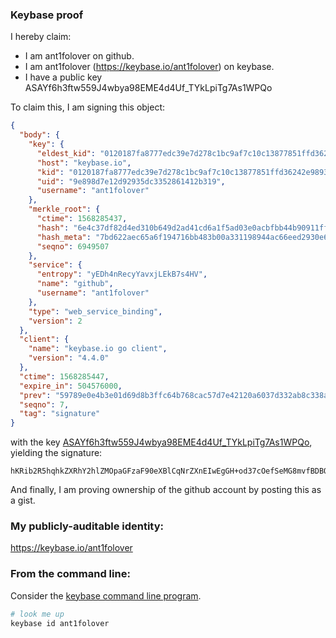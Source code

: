 ### Keybase proof

I hereby claim:

  * I am ant1folover on github.
  * I am ant1folover (https://keybase.io/ant1folover) on keybase.
  * I have a public key ASAYf6h3ftw559J4wbya98EME4d4Uf_TYkLpiTg7As1WPQo

To claim this, I am signing this object:

```json
{
  "body": {
    "key": {
      "eldest_kid": "0120187fa8777edc39e7d278c1bc9af7c10c13877851ffd36242e989383b02cd563d0a",
      "host": "keybase.io",
      "kid": "0120187fa8777edc39e7d278c1bc9af7c10c13877851ffd36242e989383b02cd563d0a",
      "uid": "9e898d7e12d92935dc3352861412b319",
      "username": "ant1folover"
    },
    "merkle_root": {
      "ctime": 1568285437,
      "hash": "6e4c37df82d4ed310b649d2ad41cd6a1f5ad03e0acbfbb44b90911ff88f9b62dd5c3c22c7d278d574c8b24346502e20a9724eb927df917ef9efe032ba79eb850",
      "hash_meta": "7bd622aec65a6f194716bb483b00a331198944ac66eed2930e6064051628d2bb",
      "seqno": 6949507
    },
    "service": {
      "entropy": "yEDh4nRecyYavxjLEkB7s4HV",
      "name": "github",
      "username": "ant1folover"
    },
    "type": "web_service_binding",
    "version": 2
  },
  "client": {
    "name": "keybase.io go client",
    "version": "4.4.0"
  },
  "ctime": 1568285447,
  "expire_in": 504576000,
  "prev": "59789e0e4b3e01d69d8b3ffc64b768cac57d7e42120a6037d332ab8c338a492f",
  "seqno": 7,
  "tag": "signature"
}
```

with the key [ASAYf6h3ftw559J4wbya98EME4d4Uf_TYkLpiTg7As1WPQo](https://keybase.io/ant1folover), yielding the signature:

```
hKRib2R5hqhkZXRhY2hlZMOpaGFzaF90eXBlCqNrZXnEIwEgGH+od37cOefSeMG8mvfBDBOHeFH/02JC6Yk4OwLNVj0Kp3BheWxvYWTESpcCB8QgWXieDks+Adadiz/8ZLdoysV9fkISCmA30zKrjDOKSS/EIPB0+j9N5l3TOybaZxljtS/oLqwhbDDLNqA1uQkoojVAAgHCo3NpZ8RA+YsOoiccN1N+l1Q2Hjuyvby4uumODAeJUjR15FUgG5mMzoZ89D0iVQ/GPvyUC/iStqWU9r93QxeuBwQZX6lZDqhzaWdfdHlwZSCkaGFzaIKkdHlwZQildmFsdWXEIKgaNCj6ageFzE4QGyCMndfHK3tNpS6u0C75xlXGrTdno3RhZ80CAqd2ZXJzaW9uAQ==

```

And finally, I am proving ownership of the github account by posting this as a gist.

### My publicly-auditable identity:

https://keybase.io/ant1folover

### From the command line:

Consider the [keybase command line program](https://keybase.io/download).

```bash
# look me up
keybase id ant1folover
```
